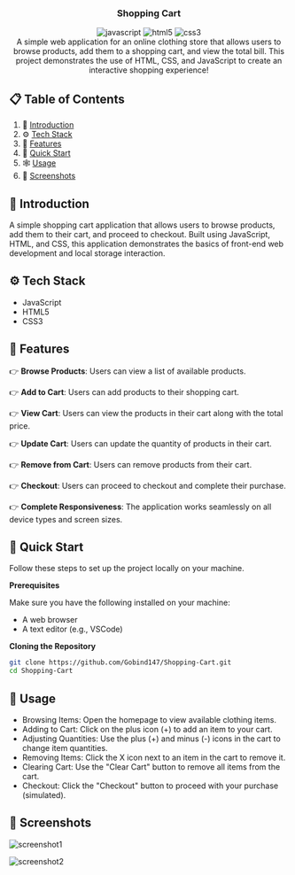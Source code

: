 <div align="center">
  <h3 align="center">Shopping Cart</h3>

  <div>
    <img src="https://img.shields.io/badge/-JavaScript-black?style=for-the-badge&logoColor=white&logo=javascript&color=F7DF1E" alt="javascript" />
    <img src="https://img.shields.io/badge/-HTML5-black?style=for-the-badge&logoColor=white&logo=html5&color=E34F26" alt="html5" />
    <img src="https://img.shields.io/badge/-CSS3-black?style=for-the-badge&logoColor=white&logo=css3&color=1572B6" alt="css3" />
  </div>

  

   <div align="center">
     A simple web application for an online clothing store that allows users to browse products, add them to a shopping cart, and view the total bill. This project demonstrates the use of HTML, CSS, and JavaScript to create an interactive shopping experience!
    </div>
</div>

## 📋 <a name="table">Table of Contents</a>

1. 🤖 [Introduction](#introduction)
2. ⚙️ [Tech Stack](#tech-stack)
3. 🔋 [Features](#features)
4. 🤸 [Quick Start](#quick-start)
5. 🕸️ [Usage](#usage)
6. 🔗 [Screenshots](#screenshots)


## <a name="introduction">🤖 Introduction</a>

A simple shopping cart application that allows users to browse products, add them to their cart, and proceed to checkout. Built using JavaScript, HTML, and CSS, this application demonstrates the basics of front-end web development and local storage interaction.

## <a name="tech-stack">⚙️ Tech Stack</a>

- JavaScript
- HTML5
- CSS3

## <a name="features">🔋 Features</a>

👉 **Browse Products**: Users can view a list of available products.

👉 **Add to Cart**: Users can add products to their shopping cart.

👉 **View Cart**: Users can view the products in their cart along with the total price.

👉 **Update Cart**: Users can update the quantity of products in their cart.

👉 **Remove from Cart**: Users can remove products from their cart.

👉 **Checkout**: Users can proceed to checkout and complete their purchase.

👉 **Complete Responsiveness**: The application works seamlessly on all device types and screen sizes.

## <a name="quick-start">🤸 Quick Start</a>

Follow these steps to set up the project locally on your machine.

**Prerequisites**

Make sure you have the following installed on your machine:

- A web browser
- A text editor (e.g., VSCode)

**Cloning the Repository**

```bash
git clone https://github.com/Gobind147/Shopping-Cart.git
cd Shopping-Cart
```

## <a name="usage">🤸 Usage</a>
- Browsing Items: Open the homepage to view available clothing items.
- Adding to Cart: Click on the plus icon (+) to add an item to your cart.
- Adjusting Quantities: Use the plus (+) and minus (-) icons in the cart to change item quantities.
- Removing Items: Click the X icon next to an item in the cart to remove it.
- Clearing Cart: Use the "Clear Cart" button to remove all items from the cart.
- Checkout: Click the "Checkout" button to proceed with your purchase (simulated).



## <a name="screenshots">🤸 Screenshots</a>

![screenshot1](https://github.com/user-attachments/assets/1a24e61c-a6d9-4dc0-b6ce-8a68e550df73)


![screenshot2](https://github.com/user-attachments/assets/e7d1dd51-3ae7-42cf-bf74-709f71340c4d)


